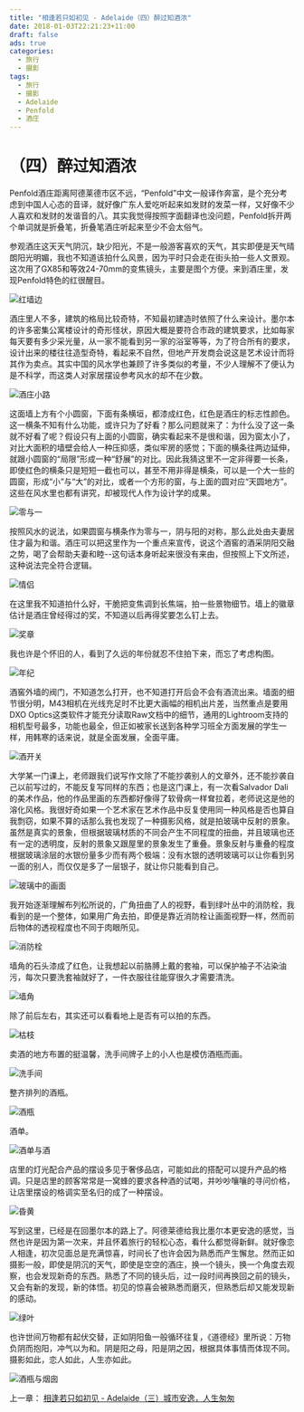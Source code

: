 ```yaml
---
title: "相逢若只如初见 - Adelaide（四）醉过知酒浓"
date: 2018-01-03T22:21:23+11:00
draft: false
ads: true
categories:
  - 旅行
  - 摄影
tags:
  - 旅行
  - 摄影
  - Adelaide
  - Penfold
  - 酒庄
---
```

# （四）醉过知酒浓

Penfold酒庄距离阿德莱德市区不远，“Penfold”中文一般译作奔富，是个充分考虑到中国人心态的音译，就好像广东人爱吃听起来如发财的发菜一样，又好像不少人喜欢和发财的发谐音的八。其实我觉得按照字面翻译也没问题，Penfold拆开两个单词就是折叠笔，折叠笔酒庄听起来至少不会太俗气。

参观酒庄这天天气阴沉，缺少阳光，不是一般游客喜欢的天气，其实即便是天气晴朗阳光明媚，我也不知道该拍什么风景，因为平时只会走在街头拍一些人文景观。这次用了GX85和等效24-70mm的变焦镜头，主要是图个方便。来到酒庄里，发现Penfold特色的红很醒目。

![红墙边][penfold-1]

酒庄里人不多，建筑的格局比较奇特，不知最初建造时依照了什么来设计。墨尔本的许多密集公寓楼设计的奇形怪状，原因大概是要符合市政的建筑要求，比如每家每天要有多少采光量，从一家不能看到另一家的浴室等等，为了符合所有的要求，设计出来的楼往往造型奇特，看起来不自然，但地产开发商会说这是艺术设计而将其作为卖点。其实中国的风水学也兼顾了许多类似的考量，不少人理解不了便认为是不科学，而这类人对家居摆设参考风水的却不在少数。

![酒庄小路][penfold-2]

这面墙上方有个小圆窗，下面有条横垣，都漆成红色，红色是酒庄的标志性颜色。这一横条不知有什么功能，或许只为了好看？那么问题就来了：为什么没了这一条就不好看了呢？假设只有上面的小圆窗，确实看起来不是很和谐，因为窗太小了，对比大面积的墙壁会给人一种压抑感，类似牢房的感觉；下面的横条往两边延伸，就跟小圆窗的“局限”形成一种“舒展”的对比。因此我猜这里不一定非得要一长条，即使红色的横条只是短短一截也可以，甚至不用非得是横条，可以是一个大一些的圆窗，形成“小”与“大”的对比，或者一个方形的窗，与上面的圆对应“天圆地方”。这些在风水里也都有讲究，却被现代人作为设计学的成果。

![零与一][penfold-3]

按照风水的说法，如果圆窗与横条作为零与一，阴与阳的对称，那么此处由夫妻居住才最为和谐。酒庄可以把这里作为一个重点来宣传，说这个酒窖的酒采阴阳交融之势，喝了会帮助夫妻和睦--这句话本身听起来很没有来由，但按照上下文所述，这种说法完全符合逻辑。

![情侣][penfold-4]

在这里我不知道拍什么好，干脆把变焦调到长焦端，拍一些景物细节。墙上的徽章估计是酒庄曾经得过的奖，不知道以后再得奖要怎么钉上去。

![奖章][penfold-5]

我也许是个怀旧的人，看到了久远的年份就忍不住拍下来，而忘了考虑构图。

![年纪][penfold-6]

酒窖外墙的阀门，不知道怎么打开，也不知道打开后会不会有酒流出来。墙面的细节很分明，M43相机在光线充足时不比更大画幅的相机出片差，当然重点是要用DXO Optics这类软件才能充分读取Raw文档中的细节，通用的Lightroom支持的相机型号最多，功能也最全，但正如被家长送到各种学习班全方面发展的学生一样，用韩寒的话来说，就是全面发展，全面平庸。

![酒开关][penfold-7]

大学某一门课上，老师跟我们说写作文除了不能抄袭别人的文章外，还不能抄袭自己以前写过的，不能反复写同样的东西；也是这门课上，有一次看Salvador Dali的美术作品，他的作品里画的东西都好像得了软骨病一样耷拉着，老师说这是他的溶化风格。我很好奇如果一个艺术家在艺术作品中反复使用同一种风格是否也算自我剽窃，如果不算的话那么我也发现了一种摄影风格，就是拍玻璃中反射的景象。虽然是真实的景象，但根据玻璃材质的不同会产生不同程度的扭曲，并且玻璃也还有一定的透明度，反射的景象又跟屋里的景象发生了重叠。景象反射与重叠的程度根据玻璃涂层的水银份量多少而有两个极端：没有水银的透明玻璃可以让你看到另一面的别人，而仅仅是多了一层银子，就让你只能看到自己。

![玻璃中的画面][penfold-8]

我开始逐渐理解布列松所说的，广角扭曲了人的视野，看到绿叶丛中的消防栓，我看到的是一个整体，如果用广角去拍，即便是靠近消防栓让画面视野一样，然而前后物体的透视程度也不同于肉眼所见。

![消防栓][penfold-9]

墙角的石头漆成了红色，让我想起以前胳膊上戴的套袖，可以保护袖子不沾染油污，每次只要洗套袖就好了，一件衣服往往能穿很久才需要清洗。

![墙角][penfold-10]

除了前后左右，其实还可以看看地上是否有可以拍的东西。

![枯枝][penfold-11]

卖酒的地方布置的挺温馨，洗手间牌子上的小人也是模仿酒瓶而画。

![洗手间][penfold-13]

整齐排列的酒瓶。

![酒瓶][penfold-14]

酒单。

![酒单与酒][penfold-15]

店里的灯光配合产品的摆设多见于奢侈品店，可能如此的搭配可以提升产品的格调。只是店里的顾客常常是一窝蜂的要求各种酒的试喝，并吵吵嚷嚷的寻问价格，让店里摆设的格调实至名归的成了一种摆设。

![昏黄][penfold-16]

写到这里，已经是在回墨尔本的路上了。阿德莱德给我比墨尔本更安逸的感觉，当然也许是因为第一次来，并且怀着旅行的轻松心态，看什么都觉得新鲜。就好像恋人相逢，初次见面总是充满惊喜，时间长了也许会因为熟悉而产生懈怠。然而正如摄影一般，即使是阴沉的天气，即使是空空的酒庄，换一个镜头，换一个角度去观察，也会发现新奇的东西。熟悉了不同的镜头后，过一段时间再换回之前的镜头，又会有新的发现，新的体悟。初见的惊喜会被熟悉而磨灭，但熟悉后却又能发现新的感动。

![绿叶][penfold-17]

也许世间万物都有起伏交替，正如阴阳鱼一般循环往复，《道德经》里所说：万物负阴而抱阳，冲气以为和。阴是阳之母，阳是阴之因，根据具体事情而体现不同。摄影如此，恋人如此，人生亦如此。

![酒瓶与烟囱][penfold-18]

上一章： [相逢若只如初见 - Adelaide（三）城市安逸，人生匆匆](/cn/article/travelphotographysa/city/)

[penfold-1]: /photos/travelphotographySA/penfold-1-anno.jpg
[penfold-2]: /photos/travelphotographySA/penfold-2-anno.jpg
[penfold-3]: /photos/travelphotographySA/penfold-3-anno.jpg
[penfold-4]: /photos/travelphotographySA/penfold-4-anno.jpg
[penfold-5]: /photos/travelphotographySA/penfold-5-anno.jpg
[penfold-6]: /photos/travelphotographySA/penfold-6-anno.jpg
[penfold-7]: /photos/travelphotographySA/penfold-7-anno.jpg
[penfold-8]: /photos/travelphotographySA/penfold-8-anno.jpg
[penfold-9]: /photos/travelphotographySA/penfold-9-anno.jpg
[penfold-10]: /photos/travelphotographySA/penfold-10-anno.jpg
[penfold-11]: /photos/travelphotographySA/penfold-11-anno.jpg
[penfold-12]: /photos/travelphotographySA/penfold-12-anno.jpg
[penfold-13]: /photos/travelphotographySA/penfold-13-anno.jpg
[penfold-14]: /photos/travelphotographySA/penfold-14-anno.jpg
[penfold-15]: /photos/travelphotographySA/penfold-15-anno.jpg
[penfold-16]: /photos/travelphotographySA/penfold-16-anno.jpg
[penfold-17]: /photos/travelphotographySA/penfold-17-anno.jpg
[penfold-18]: /photos/travelphotographySA/penfold-18-anno.jpg